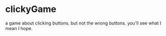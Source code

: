 # clickyGame
a game about clicking buttons. but not the wrong buttons. you'll see what I mean I hope.
